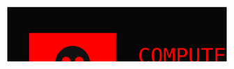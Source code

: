 <svg xmlns="http://www.w3.org/2000/svg" width="1200" height="300">
  <!-- background -->
  <rect width="1200" height="300" fill="#070707"/>

  <!-- simple red rectangle "skynet vibe" -->
  <rect x="50" y="60" width="200" height="200" fill="#ff0000"/>

  <!-- simple T-800 skull silhouette (no gradients, no filters) -->
  <circle cx="150" cy="130" r="40" fill="#111"/>
  <rect x="120" y="150" width="60" height="40" fill="#111"/>
  <circle cx="135" cy="125" r="10" fill="#ff0000"/>
  <circle cx="165" cy="125" r="10" fill="#ff0000"/>

  <!-- text -->
  <text x="300" y="130" fill="#ff0000" font-size="48" font-family="monospace">
    COMPUTER VISION SHORT COURSE
  </text>

  <text x="300" y="180" fill="#cccccc" font-size="24" font-family="monospace">
    Hands-on • Projects • Pytorch / Tensorflow
  </text>
</svg>
